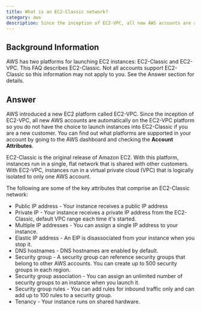 ```yaml
---
title: What is an EC2-Classic network?
category: aws
description: Since the inception of EC2-VPC, all new AWS accounts are automatically on the EC2-VPC platform so you do not have the choice to launch instances into EC2-Classic if you are a new customer.
---
```


## Background Information

AWS has two platforms for launching EC2 instances: EC2-Classic and EC2-VPC. This FAQ describes EC2-Classic. Not all accounts support EC2-Classic so this information may not apply to you. See the Answer section for details.

## Answer

AWS introduced a new EC2 platform called EC2-VPC. Since the inception of EC2-VPC, all new AWS accounts are automatically on the EC2-VPC platform so you do not have the choice to launch instances into EC2-Classic if you are a new customer. You can find out what platforms are supported in your account by going to the AWS dashboard and checking the **Account Attributes**.

EC2-Classic is the original release of Amazon EC2. With this platform, instances run in a single, flat network that is shared with other customers. With EC2-VPC, instances run in a virtual private cloud (VPC) that is logically isolated to only one AWS account.

The following are some of the key attributes that comprise an EC2-Classic network:

* Public IP address - Your instance receives a public IP address
* Private IP - Your instance receives a private IP address from the EC2-Classic, default VPC range each time it's started.
* Multiple IP addresses - You can assign a single IP address to your instance.
* Elastic IP address - An EIP is disassociated from your instance when you stop it.
* DNS hostnames - DNS hostnames are enabled by default.
* Security group - A security group can reference security groups that belong to other AWS accounts. You can create up to 500 security groups in each region.
* Security group association - You can assign an unlimited number of security groups to an instance when you launch it.
* Security group rules - You can add rules for inbound traffic only and can add up to 100 rules to a security group.
* Tenancy - Your instance runs on shared hardware.
